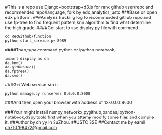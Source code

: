 #This is a repo use Django+bootstrap+d3.js for rank github user/repo and recommended repo/language, fork by edx_analytics_ustc
###Base on open edx platform.
###Analysis tracking log to recommended github repo,and use fp-tree to find frequent pattern,knn algorithm to find what determine the high grade.
####Get start to use display.py file with commend
```
cd RecGithub/function
python start_service.py 8989
```
####Then,type commend python or ipython notebook,
```
import display as da
da.knn()
da.githubRec()
da.fptree()
da.svd()
```
###Get Web service start:
```
python manage.py runserver 0.0.0.0:8000
```
###And then,open your browser with address of 127.0.0.1:8000

###Your might install numpy,networkx,pygithub,pandas,ipython-notebook,d3py tools first when you attemp modify some files and compile it.
##Author by ch yy in SuZhou.
##USTC SSE 
##Contact me by eamil ch710798472@gmail.com

